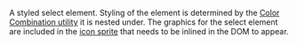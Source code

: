 A styled select element. Styling of the element is determined by the [Color Combination utility](/colors) it is nested under. The graphics for the select element are included in the [icon sprite](icons#heading-icon-usage) that needs to be inlined in the DOM to appear.